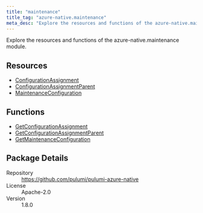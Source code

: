 ```yaml
---
title: "maintenance"
title_tag: "azure-native.maintenance"
meta_desc: "Explore the resources and functions of the azure-native.maintenance module."
---
```


<!-- WARNING: this file was generated by Pulumi Docs Generator. -->
<!-- Do not edit by hand unless you're certain you know what you are doing! -->

Explore the resources and functions of the azure-native.maintenance module.

<h2 id="resources">Resources</h2>
<ul class="api">
    <li><a href="configurationassignment" title="ConfigurationAssignment"><span class="symbol resource"></span>ConfigurationAssignment</a></li>
    <li><a href="configurationassignmentparent" title="ConfigurationAssignmentParent"><span class="symbol resource"></span>ConfigurationAssignmentParent</a></li>
    <li><a href="maintenanceconfiguration" title="MaintenanceConfiguration"><span class="symbol resource"></span>MaintenanceConfiguration</a></li>
</ul>

<h2 id="functions">Functions</h2>
<ul class="api">
    <li><a href="getconfigurationassignment" title="GetConfigurationAssignment"><span class="symbol function"></span>GetConfigurationAssignment</a></li>
    <li><a href="getconfigurationassignmentparent" title="GetConfigurationAssignmentParent"><span class="symbol function"></span>GetConfigurationAssignmentParent</a></li>
    <li><a href="getmaintenanceconfiguration" title="GetMaintenanceConfiguration"><span class="symbol function"></span>GetMaintenanceConfiguration</a></li>
</ul>

<h2 id="package-details">Package Details</h2>
<dl class="package-details">
	<dt>Repository</dt>
	<dd><a href="https://github.com/pulumi/pulumi-azure-native">https://github.com/pulumi/pulumi-azure-native</a></dd>
	<dt>License</dt>
	<dd>Apache-2.0</dd>
	<dt>Version</dt>
	<dd>1.8.0</dd>
</dl>

